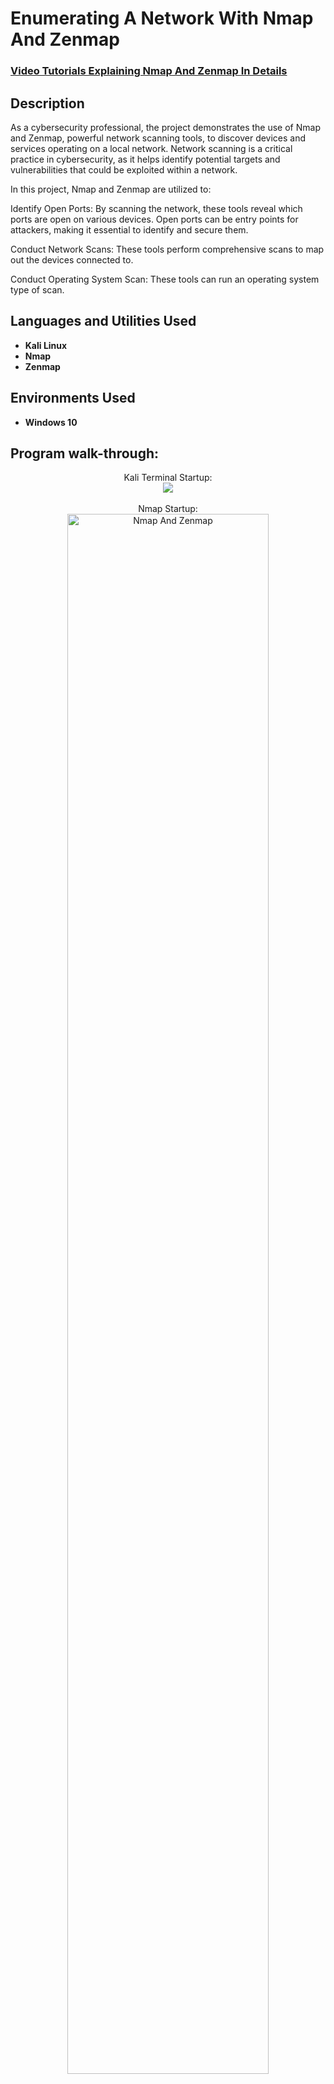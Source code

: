 <h1>Enumerating A Network With Nmap And Zenmap</h1>

 ### [Video Tutorials Explaining Nmap And Zenmap In Details](https://www.mediafire.com/file/dhbddxsyo2rvkcf/MOBK5174+(1).mp4/file)

<h2>Description</h2>
As a cybersecurity professional, the project demonstrates the use of Nmap and Zenmap, powerful network scanning tools, to discover devices and services operating on a local network. Network scanning is a critical practice in cybersecurity, as it helps identify potential targets and vulnerabilities that could be exploited within a network.

In this project, Nmap and Zenmap are utilized to:

Identify Open Ports: By scanning the network, these tools reveal which ports are open on various devices. Open ports can be entry points for attackers, making it essential to identify and secure them.

Conduct Network Scans: These tools perform comprehensive scans to map out the devices connected to.

Conduct Operating System Scan: These tools can run an operating system type of scan.
<br />

<h2>Languages and Utilities Used</h2>

- <b>Kali Linux</b> 
- <b>Nmap</b>
- <b>Zenmap</b>

<h2>Environments Used </h2>

- <b>Windows 10</b>

<h2>Program walk-through:</h2>

<p align="center">
Kali Terminal Startup: <br/>
<img src=https://imgur.com/Wu4Br6n.png="Nmap And Zenmap"/>
<br />
<br />
Nmap Startup:  <br/>
<img src="https://imgur.com/It1Ox26.png" height="80%" width="80%" alt="Nmap And Zenmap"/>
<br />
<br />
Basic Network Scan: <br/>
<img src="https://imgur.com/yOhHSZP.png" height="80%" width="80%" alt="Nmap And Zenmap"/>
<br />
<br />
Scanning For A Specific Port:  <br/>
<img src="https://imgur.com/oQmpUjd.png" height="80%" width="80%" alt="Nmap And Zenmap"/>
<br />
<br />
Service Version Detection -sV Scan:  <br/>
<img src="https://imgur.com/Y0Lo7ZA.png" height="80%" width="80%" alt="Nmap And Zenmap"/>
<br />
<br />
Operating System Scan -O Done On Google.com The Report Is Based On Guessing:  <br/>
<img src="https://imgur.com/oMD5AuS.png" height="80%" width="80%" alt="Nmap And Zenmap"/>
<br />
<br />
Aggressive Scan -A Done On Google:  <br/>
<img src="https://imgur.com/UFtF4M5.png" height="80%" width="80%" alt="Nmap And Zenmap"/>
<br />
<br />
Fast Scan -F Done On Google:  <br/>
<img src="https://imgur.com/bV4k6Qk.png" height="80%" width="80%" alt="Nmap And Zenmap"/>
<br />
<br />
Open Port Scan Done On Google:  <br/>
<img src="https://imgur.com/xwvHgYw.png" height="80%" width="80%" alt="Nmap And Zenmap"/>
<br />
<br />
Ip Scan Done On Google With  A Specific Port Target And Saved On My Desktop -oG:  <br/>
<img src="https://imgur.com/VsYfi7B.png" height="80%" width="80%" alt="Nmap And Zenmap"/>
<br />
<br />
Zenmap Scan Done On Google:  <br/>
<img src="https://imgur.com/x98wARI.png" height="80%" width="80%" alt="Nmap And Zenmap"/>
</p>

<!--
 ```diff
- text in red
+ text in green
! text in orange
# text in gray
@@ text in purple (and bold)@@
```
--!>

